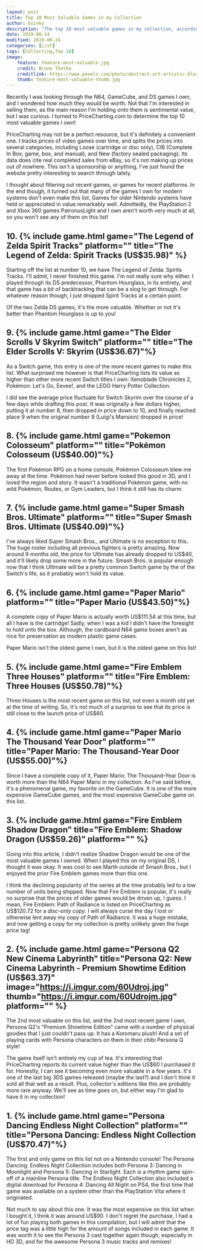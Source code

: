```yaml
---
layout: post
title: Top 10 Most Valuable Games in my Collection
author: bsinky
description: "The top 10 most valuable games in my collection, according to PriceCharting.com, as of August 2019!"
date: 2019-08-24
modified: 2019-08-24
categories: [List]
tags: [Collecting,Top 10]
image:
    feature: feature-most-valuable.jpg
    credit: Bruno Thethe
    creditlink: https://www.pexels.com/photo/abstract-art-artistic-blur-1910231/
    thumb: feature-most-valuable-thumb.jpg
---
```


Recently I was looking through the N64, GameCube, and DS games I own, and I
wondered how much they would be worth. Not that I'm interested in selling them,
as the main reason I'm holding onto them is sentimental value, but I was
curious. I turned to PriceCharting.com to determine the top 10 most valuable
games I own!

<!--more-->

PriceCharting may not be a perfect resource, but it's definitely a convenient
one. I tracks prices of video games over time, and splits the prices into
several categories, including Loose (cartridge or disc only), CIB (Complete In
Box; game, box, and manual), and New (factory sealed packaging). Its data does
cite real completed sales from eBay, so it's not making up prices out of
nowhere. This isn't a sponsorship or anything, I've just found the website
pretty interesting to search through lately.

I thought about filtering out recent games, or games for recent platforms. In
the end though, it turned out that many of the games I own for modern systems
don't even make this list. Games for older Nintendo systems have held or
appreciated in value remarkably well. Admittedly, the PlayStation 2 and Xbox 360
games PatronusLight and I own aren't worth very much at all, so you won't see
any of them on this list!

## 10. {% include game.html game="The Legend of Zelda Spirit Tracks" platform="" title="The Legend of Zelda: Spirit Tracks (US$35.98)" %}

Starting off the list at number 10, we have The Legend of Zelda: Spirits Tracks.
I'll admit, I never finished this game. I'm not really sure why either. I played
through its DS predecessor, Phantom Hourglass, in its entirety, and that game
has a bit of backtracking that can be a slog to get through. For whatever reason
though, I just dropped Spirit Tracks at a certain point.

Of the two Zelda DS games, it's the more valuable. Whether or not it's better
than Phantom Hourglass is up to you!

## 9. {% include game.html game="The Elder Scrolls V Skyrim Switch"  platform="" title="The Elder Scrolls V: Skyrim (US$36.67)"%}

As a Switch game, this entry is one of the more recent games to make this list.
What surprised me however is that PriceCharting lists its value as higher than
other more recent Switch titles I own: Xenoblade Chronicles 2, Pokémon: Let's
Go, Eevee!, and the LEGO Harry Potter Collection.

I did see the average price fluctuate for Switch Skyrim over the course of a few
days while drafting this post. It was originally a few dollars higher, putting
it at number 8, then dropped in price down to 10, and finally reached place 9 when the original number 9 (Luigi's Mansion) dropped in price!

## 8. {% include game.html game="Pokemon Colosseum" platform="" title="Pokémon Colosseum (US$40.00)"%}

The first Pokémon RPG on a home console, Pokémon Colosseum blew me away at the
time. Pokémon had never before looked this good in 3D, and I loved the region
and story. It wasn't a traditional Pokémon game, with no wild Pokémon, Routes,
or Gym Leaders, but I think it still has its charm.

## 7. {% include game.html game="Super Smash Bros. Ultimate"  platform="" title="Super Smash Bros. Ultimate (US$40.09)"%}

I've always liked Super Smash Bros., and Ultimate is no exception to this. The
huge roster including all previous fighters is pretty amazing. Now around 9
months old, the price for Ultimate has already dropped to US$40, and it'll
likely drop some more in the future. Smash Bros. is popular enough now that I
think Ultimate will be a pretty common Switch game by the of the Switch's life,
so it probably won't hold its value.

## 6. {% include game.html game="Paper Mario"  platform="" title="Paper Mario (US$43.50)"%}

A complete copy of Paper Mario is actually worth US$111.54 at this time, but all
I have is the cartridge! Sadly, when I was a kid I didn't have the foresight to
hold onto the box. Although, the cardboard N64 game boxes aren't as nice for
preservation as modern plastic game cases.

Paper Mario isn't the oldest game I own, but it is the oldest game on this list!

## 5. {% include game.html game="Fire Emblem Three Houses"  platform="" title="Fire Emblem: Three Houses (US$50.78)"%}

Three Houses is the most recent game on this list, not even a month old yet at
the time of writing. So, it's not much of a surprise to see that its price is
still close to the launch price of US$60.

## 4. {% include game.html game="Paper Mario The Thousand Year Door"  platform="" title="Paper Mario: The Thousand-Year Door (US$55.00)"%}

Since I have a complete copy of it, Paper Mario: The Thousand-Year Door is worth
more than the N64 Paper Mario in my collection. As I've said before, it's a
phenomenal game, my favorite on the GameCube. It is one of the more expensive
GameCube games, and the most expensive GameCube game on this list.

## 3. {% include game.html game="Fire Emblem Shadow Dragon" title="Fire Emblem: Shadow Dragon (US$59.26)" platform="" %}

Going into this article, I didn't realize Shadow Dragon would be one of the most
valuable games I owned. When I played this on my original DS, I thought it was
okay. It was cool to see Marth outside of Smash Bros., but I enjoyed the prior
Fire Emblem games more than this one.

I think the declining popularity of the series at the time probably led to a low
number of units being shipped. Now that Fire Emblem is popular, it's really no
surprise that the prices of older games would be driven up, I guess. I mean,
Fire Emblem: Path of Radiance is listed on PriceCharting as US$120.72 for a
*disc-only copy*. I will always curse the day I lost or otherwise lent away my
copy of Path of Radiance. It was a huge mistake, and now getting a copy for my
collection is pretty unlikely given the huge price tag!

## 2. {% include game.html game="Persona Q2 New Cinema Labyrinth" title="Persona Q2: New Cinema Labyrinth - Premium Showtime Edition (US$63.37)" image="https://i.imgur.com/60Udroj.jpg" thumb="https://i.imgur.com/60Udrojm.jpg"  platform="" %}

The 2nd most valuable on this list, and the 2nd most recent game I own, Persona
Q2's "Premium Showtime Edition" came with a number of physical goodies that I
just couldn't pass up. It has a Koromaru plush! And a set of playing cards with
Persona characters on them in their chibi Persona Q style!

The game itself isn't entirely my cup of tea. It's interesting that
PriceCharting reports its current value higher than the US$60 I purchased it
for. Honestly, I can see it becoming even more valuable in a few years. It's one
of the last big 3DS games released (maybe *the* last?) and I don't think it sold
all that well as a result. Plus, collector's editions like this are probably
more rare anyway. We'll see as time goes on, but either way I'm glad to have it
in my collection!

## 1. {% include game.html game="Persona Dancing Endless Night Collection"  platform="" title="Persona Dancing: Endless Night Collection (US$70.47)"%}

The first and only game on this list not on a Nintendo console! The Persona
Dancing: Endless Night Collection includes both Persona 3: Dancing in Moonlight
and Persona 5: Dancing in Starlight. Each is a rhythm game spin-off of a
mainline Persona title. The Endless Night Collection also included a digital
download for Persona 4: Dancing All Night on PS4, the first time that game was
available on a system other than the PlayStation Vita where it originated.

Not much to say about this one. It was the most expensive on this list when I
bought it, I think it was around US$90. I don't regret the purchase, I had a lot
of fun playing both games in this compilation, but I will admit that the price
tag was a *little* high for the amount of songs included in each game. It was
worth it to see the Persona 3 cast together again though, especially in HD 3D,
and for the awesome Persona 3 music tracks and remixes!
